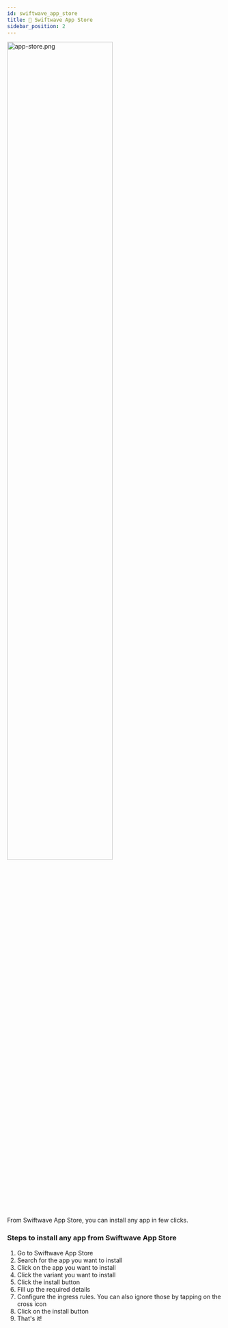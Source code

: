 ```yaml
---
id: swiftwave_app_store
title: 🏪 Swiftwave App Store
sidebar_position: 2
---
```



<div style={{
    display: 'flex',
    justifyContent: 'center',
    marginBottom: '2rem'
}}>
    <img src="/assets/2.0.x/app-store.png" alt="app-store.png" width="70%"/>
</div>



From Swiftwave App Store, you can install any app in few clicks.

### Steps to install any app from Swiftwave App Store
1. Go to Swiftwave App Store
2. Search for the app you want to install
3. Click on the app you want to install
4. Click the variant you want to install
5. Click the install button
6. Fill up the required details
7. Configure the ingress rules. You can also ignore those by tapping on the cross icon
8. Click on the install button
9. That's it!